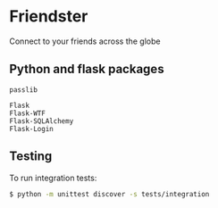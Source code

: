 # Friendster
Connect to your friends across the globe

## Python and flask packages

```
passlib

Flask
Flask-WTF
Flask-SQLAlchemy
Flask-Login
```

## Testing

To run integration tests:

```bash
$ python -m unittest discover -s tests/integration
```